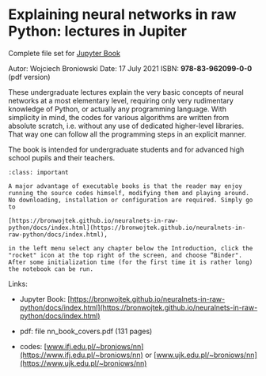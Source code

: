 # Explaining neural networks in raw Python: lectures in Jupiter

Complete file set for [Jupyter Book](https://beta.jupyterbook.org/intro.html)

Autor: Wojciech Broniowski
Date:  17 July 2021
ISBN: **978-83-962099-0-0** (pdf version)


These undergraduate lectures explain the very basic concepts of neural networks at a most elementary level, requiring only very rudimentary knowledge of Python, or actually any programming language. With simplicity in mind, the codes for various algorithms are written from absolute scratch, i.e. without any use of dedicated higher-level libraries. That way one can follow all the programming steps in an explicit manner.

The book is intended for undergraduate students and for advanced high school pupils and their teachers.


```{admonition} How to run the book codes
:class: important

A major advantage of executable books is that the reader may enjoy running the source codes himself, modifying them and playing around. No downloading, installation or configuration are required. Simply go to 

[https://bronwojtek.github.io/neuralnets-in-raw-python/docs/index.html](https://bronwojtek.github.io/neuralnets-in-raw-python/docs/index.html),

in the left menu select any chapter below the Introduction, click the "rocket" icon at the top right of the screen, and choose “Binder". After some initialization time (for the first time it is rather long) the notebook can be run.
```


Links:

- Jupyter Book: 
[https://bronwojtek.github.io/neuralnets-in-raw-python/docs/index.html](https://bronwojtek.github.io/neuralnets-in-raw-python/docs/index.html)

- pdf: file nn_book_covers.pdf (131 pages)

- codes: [www.ifj.edu.pl/~broniows/nn](https://www.ifj.edu.pl/~broniows/nn) or [www.ujk.edu.pl/~broniows/nn](https://www.ujk.edu.pl/~broniows/nn)
